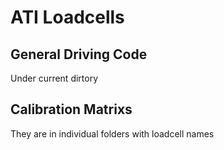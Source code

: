 # ATI Loadcells

## General Driving Code
 Under current dirtory  
## Calibration Matrixs 
 They are in individual folders with loadcell names
 
